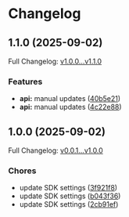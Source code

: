 # Changelog

## 1.1.0 (2025-09-02)

Full Changelog: [v1.0.0...v1.1.0](https://github.com/businessradar/businessradar-sdk-python/compare/v1.0.0...v1.1.0)

### Features

* **api:** manual updates ([40b5e21](https://github.com/businessradar/businessradar-sdk-python/commit/40b5e210578ea543112bea55cdf9181c3efff140))
* **api:** manual updates ([4c22e88](https://github.com/businessradar/businessradar-sdk-python/commit/4c22e88e12ff5739a9cfb0ac989262e4cf9ed027))

## 1.0.0 (2025-09-02)

Full Changelog: [v0.0.1...v1.0.0](https://github.com/businessradar/businessradar-sdk-python/compare/v0.0.1...v1.0.0)

### Chores

* update SDK settings ([3f921f8](https://github.com/businessradar/businessradar-sdk-python/commit/3f921f8414edde86fd83085b013f18c9c885d62e))
* update SDK settings ([b043f36](https://github.com/businessradar/businessradar-sdk-python/commit/b043f361a379c89f5a3c18a4842e8c8cfb3d4120))
* update SDK settings ([2cb91ef](https://github.com/businessradar/businessradar-sdk-python/commit/2cb91ef1ff9154cabb9d24d2226572b8ae9d2d7c))

